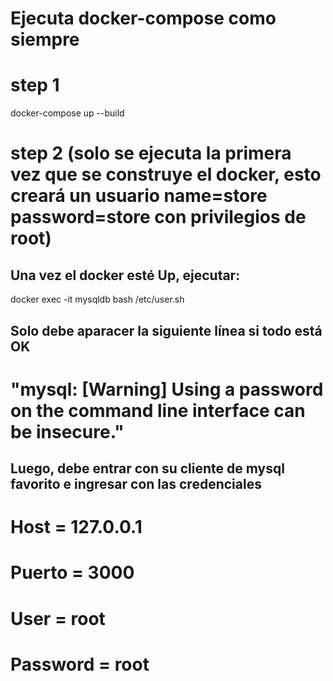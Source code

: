# Ejecuta docker-compose como siempre

# step 1

docker-compose up --build


# step 2 (solo se ejecuta la primera vez que se construye el docker, esto creará un usuario name=store password=store  con privilegios de root)

## Una vez el docker esté Up, ejecutar: 

docker exec -it mysqldb bash  /etc/user.sh

## Solo debe aparacer la siguiente línea si todo está OK
# "mysql: [Warning] Using a password on the command line interface can be insecure."

## Luego, debe entrar con su cliente de mysql favorito e ingresar con las credenciales

# Host = 127.0.0.1
# Puerto = 3000
# User = root
# Password = root